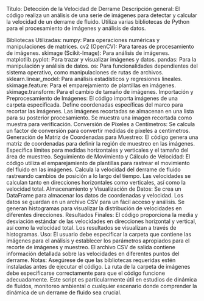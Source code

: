 Título: Detección de la Velocidad de Derrame
Descripción general:
El código realiza un análisis de una serie de imágenes para detectar y calcular la velocidad de un derrame de fluido. Utiliza varias bibliotecas de Python para el procesamiento de imágenes y análisis de datos.

Bibliotecas Utilizadas:
numpy: Para operaciones numéricas y manipulaciones de matrices.
cv2 (OpenCV): Para tareas de procesamiento de imágenes.
skimage (Scikit-Image): Para análisis de imágenes.
matplotlib.pyplot: Para trazar y visualizar imágenes y datos.
pandas: Para la manipulación y análisis de datos.
os: Para funcionalidades dependientes del sistema operativo, como manipulaciones de rutas de archivos.
sklearn.linear_model: Para análisis estadísticos y regresiones lineales.
skimage.feature: Para el emparejamiento de plantillas en imágenes.
skimage.transform: Para el cambio de tamaño de imágenes.
Importación y Preprocesamiento de Imágenes:
El código importa imágenes de una carpeta especificada.
Define coordenadas específicas del marco para recortar las imágenes.
Las imágenes recortadas se almacenan en una lista para su posterior procesamiento.
Se muestra una imagen recortada como muestra para verificación.
Conversión de Píxeles a Centímetros:
Se calcula un factor de conversión para convertir medidas de píxeles a centímetros.
Generación de Matriz de Coordenadas para Muestreo:
El código genera una matriz de coordenadas para definir la región de muestreo en las imágenes.
Especifica límites para medidas horizontales y verticales y el tamaño del área de muestreo.
Seguimiento de Movimiento y Cálculo de Velocidad:
El código utiliza el emparejamiento de plantillas para rastrear el movimiento del fluido en las imágenes.
Calcula la velocidad del derrame de fluido rastreando cambios de posición a lo largo del tiempo.
Las velocidades se calculan tanto en direcciones horizontales como verticales, así como la velocidad total.
Almacenamiento y Visualización de Datos:
Se crea un DataFrame para almacenar los datos de coordenadas y velocidad.
Los datos se guardan en un archivo CSV para un fácil acceso y análisis.
Se generan histogramas para visualizar la distribución de velocidades en diferentes direcciones.
Resultados Finales:
El código proporciona la media y desviación estándar de las velocidades en direcciones horizontal y vertical, así como la velocidad total.
Los resultados se visualizan a través de histogramas.
Uso:
El usuario debe especificar la carpeta que contiene las imágenes para el análisis y establecer los parámetros apropiados para el recorte de imágenes y muestreo.
El archivo CSV de salida contiene información detallada sobre las velocidades en diferentes puntos del derrame.
Notas:
Asegúrese de que las bibliotecas requeridas estén instaladas antes de ejecutar el código.
La ruta de la carpeta de imágenes debe especificarse correctamente para que el código funcione adecuadamente.
Este script es particularmente útil en estudios de dinámica de fluidos, monitoreo ambiental o cualquier escenario donde comprender la dinámica de un derrame de fluido sea crucial.